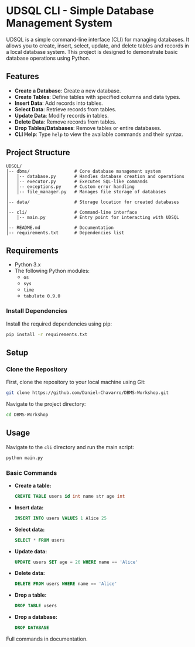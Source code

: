 # UDSQL CLI - Simple Database Management System

UDSQL is a simple command-line interface (CLI) for managing databases. It allows you to create, insert, select, update, and delete tables and records in a local database system. This project is designed to demonstrate basic database operations using Python.

## Features

- **Create a Database**: Create a new database.
- **Create Tables**: Define tables with specified columns and data types.
- **Insert Data**: Add records into tables.
- **Select Data**: Retrieve records from tables.
- **Update Data**: Modify records in tables.
- **Delete Data**: Remove records from tables.
- **Drop Tables/Databases**: Remove tables or entire databases.
- **CLI Help**: Type `help` to view the available commands and their syntax.

## Project Structure

```
UDSQL/
│-- dbms/                 # Core database management system
│   │-- database.py       # Handles database creation and operations
│   │-- executor.py       # Executes SQL-like commands
│   │-- exceptions.py     # Custom error handling
│   │-- file_manager.py   # Manages file storage of databases
│
│-- data/                 # Storage location for created databases
│
│-- cli/                  # Command-line interface
│   │-- main.py           # Entry point for interacting with UDSQL
│
│-- README.md             # Documentation
│-- requirements.txt      # Dependencies list
```

## Requirements

- Python 3.x
- The following Python modules:
  - `os`
  - `sys`
  - `time`
  - `tabulate 0.9.0`

### Install Dependencies

Install the required dependencies using pip:

```bash
pip install -r requirements.txt
```

## Setup

### Clone the Repository

First, clone the repository to your local machine using Git:

```bash
git clone https://github.com/Daniel-Chavarro/DBMS-Workshop.git
```

Navigate to the project directory:

```bash
cd DBMS-Workshop
```

## Usage

Navigate to the `cli` directory and run the main script:

```bash
python main.py
```

### Basic Commands

- **Create a table:**
  ```sql
  CREATE TABLE users id int name str age int
  ```
- **Insert data:**
  ```sql
  INSERT INTO users VALUES 1 Alice 25
  ```
- **Select data:**
  ```sql
  SELECT * FROM users
  ```
- **Update data:**
  ```sql
  UPDATE users SET age = 26 WHERE name == 'Alice'
  ```
- **Delete data:**
  ```sql
  DELETE FROM users WHERE name == 'Alice'
  ```
- **Drop a table:**
  ```sql
  DROP TABLE users
  ```
- **Drop a database:**
  ```sql
  DROP DATABASE
  ```

Full commands in documentation.

